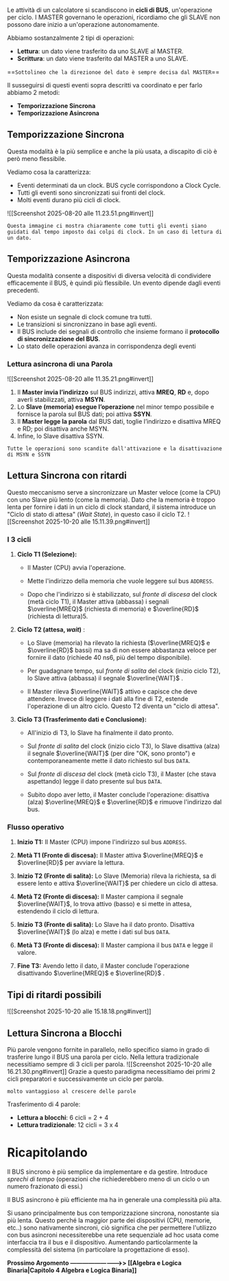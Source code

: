 
Le attività di un calcolatore si scandiscono in **cicli di BUS**, un'operazione per ciclo.
I MASTER governano le operazioni, ricordiamo che gli SLAVE non possono dare inizio a un'operazione autonomamente.

Abbiamo sostanzalmente 2 tipi di operazioni:
- **Lettura**:  un dato viene trasferito da uno SLAVE al MASTER. 
- **Scrittura**: un dato viene trasferito dal MASTER a uno SLAVE.

==`Sottolineo che la direzionoe del dato è sempre decisa dal MASTER`==

Il susseguirsi di questi eventi sopra descritti va coordinato e per farlo abbiamo 2 metodi:
- **Temporizzazione Sincrona**
- **Temporizzazione Asincrona**

## Temporizzazione Sincrona

Questa modalità è la più semplice e anche la più usata, a discapito di ciò è però meno flessibile.

Vediamo cosa la caratterizza:
- Eventi determinati da un clock. BUS cycle corrispondono a Clock Cycle.
- Tutti gli eventi sono sincronizzati sui fronti del clock.
- Molti eventi durano più cicli di clock.

![[Screenshot 2025-08-20 alle 11.23.51.png#invert]]

``Questa immagine ci mostra chiaramente come tutti gli eventi siano guidati dal tempo imposto dai colpi di clock. In un caso di lettura di un dato.``


## Temporizzazione Asincrona

Questa modalità consente a dispositivi di diversa velocità di condividere efficacemente il BUS, è quindi più flessibile. Un evento dipende dagli eventi precedenti.

Vediamo da cosa è caratterizzata:
- Non esiste un segnale di clock comune tra tutti.
- Le transizioni si sincronizzano in base agli eventi.
- Il BUS include dei segnali di controllo che insieme formano il **protocollo di sincronizzazione del BUS**.
- Lo stato delle operazioni avanza in corrispondenza degli eventi

### Lettura asincrona di una Parola 
![[Screenshot 2025-08-20 alle 11.35.21.png#invert]]

1. Il **Master invia l’indirizzo** sul BUS indirizzi, attiva **MREQ**, **RD** e, dopo averli stabilizzati, attiva **MSYN**. 
2. Lo **Slave (memoria) esegue l’operazione** nel minor tempo possibile e fornisce la parola sul BUS dati; poi attiva **SSYN**.
3. Il **Master legge la parola** dal BUS dati, toglie l’indirizzo e disattiva MREQ e RD; poi disattiva anche MSYN. 
4. Infine, lo Slave disattiva SSYN.

```
Tutte le operazioni sono scandite dall'attivazione e la disattivazione di MSYN e SSYN
```


## Lettura Sincrona con ritardi 
Questo meccanismo serve a sincronizzare un Master veloce (come la CPU) con uno Slave più lento (come la memoria). Dato che la memoria è troppo lenta per fornire i dati in un ciclo di clock standard, il sistema introduce un "Ciclo di stato di attesa" (*Wait State*), in questo caso il ciclo T2.
![[Screenshot 2025-10-20 alle 15.11.39.png#invert]]
### I 3 cicli

1. **Ciclo T1 (Selezione):**

	- Il Master (CPU) avvia l'operazione.
	    
	- Mette l'indirizzo della memoria che vuole leggere sul bus `ADDRESS`.
	    
	- Dopo che l'indirizzo si è stabilizzato, sul _fronte di discesa_ del clock (metà ciclo T1), il Master attiva (abbassa) i segnali $\overline{MREQ}$ (richiesta di memoria) e $\overline{RD}$ (richiesta di lettura)5.

2. **Ciclo T2 (attesa, *wait*)** :
	-  Lo Slave (memoria) ha rilevato la richiesta ($\overline{MREQ}$ e $\overline{RD}$ bassi) ma sa di non essere abbastanza veloce per fornire il dato (richiede 40 ns6, più del tempo disponibile).
    
	- Per guadagnare tempo, sul _fronte di salita_ del clock (inizio ciclo T2), lo Slave attiva (abbassa) il segnale $\overline{WAIT}$ .
    
	- Il Master rileva $\overline{WAIT}$ attivo e capisce che deve attendere. Invece di leggere i dati alla fine di T2, estende l'operazione di un altro ciclo. Questo T2 diventa un "ciclo di attesa".
	
3. **Ciclo T3 (Trasferimento dati e Conclusione):**

	- All'inizio di T3, lo Slave ha finalmente il dato pronto.
    
	- Sul _fronte di salita_ del clock (inizio ciclo T3), lo Slave disattiva (alza) il segnale $\overline{WAIT}$ (per dire "OK, sono pronto") e contemporaneamente mette il dato richiesto sul bus `DATA`.
    
	- Sul _fronte di discesa_ del clock (metà ciclo T3), il Master (che stava aspettando) legge il dato presente sul bus `DATA`.
    
	- Subito dopo aver letto, il Master conclude l'operazione: disattiva (alza) $\overline{MREQ}$ e $\overline{RD}$ e rimuove l'indirizzo dal bus.

### Flusso operativo

1. **Inizio T1:** Il Master (CPU) impone l'indirizzo sul bus `ADDRESS`.
    
2. **Metà T1 (Fronte di discesa):** Il Master attiva $\overline{MREQ}$ e $\overline{RD}$ per avviare la lettura.
    
3. **Inizio T2 (Fronte di salita):** Lo Slave (Memoria) rileva la richiesta, sa di essere lento e attiva $\overline{WAIT}$ per chiedere un ciclo di attesa.
    
4. **Metà T2 (Fronte di discesa):** Il Master campiona il segnale $\overline{WAIT}$, lo trova attivo (basso) e si mette in attesa, estendendo il ciclo di lettura.
    
5. **Inizio T3 (Fronte di salita):** Lo Slave ha il dato pronto. Disattiva $\overline{WAIT}$ (lo alza) e mette i dati sul bus `DATA`.
    
6. **Metà T3 (Fronte di discesa):** Il Master campiona il bus `DATA` e legge il valore.
    
7. **Fine T3:** Avendo letto il dato, il Master conclude l'operazione disattivando $\overline{MREQ}$ e $\overline{RD}$ .


## Tipi di ritardi possibili
![[Screenshot 2025-10-20 alle 15.18.18.png#invert]]



## Lettura Sincrona a Blocchi

Più parole vengono fornite in parallelo, nello specifico siamo in grado di trasferire lungo il BUS una parola per ciclo. Nella lettura tradizionale necessitiamo sempre di 3 cicli per parola.
![[Screenshot 2025-10-20 alle 16.21.30.png#invert]]
Grazie a questo paradigma necessitiamo dei primi 2 cicli preparatori e successivamente un ciclo per parola.
```
molto vantaggioso al crescere delle parole
```

Trasferimento di 4 parole:
- **Lettura a blocchi**: 6 cicli = 2 + 4
- **Lettura tradizionale**: 12 cicli = 3 x 4

# Ricapitolando 

Il BUS sincrono è più semplice da implementare e da gestire. Introduce *sprechi di tempo* (operazioni che richiederebbero meno di un ciclo o un numero frazionato di essi.)

Il BUS asincrono è più efficiente ma ha in generale una complessità più alta.

Si usano principalmente bus con temporizzazione sincrona, nonostante  sia più lenta. Questo perché la maggior parte dei dispositivi (CPU, memorie, etc..) sono nativamente sincroni, ciò significa che per permettere l'utilizzo con bus asincroni necessiterebbe una rete sequenziale ad hoc usata come interfaccia tra il bus e il dispositivo. Aumentando particolarmente  la complessità del sistema (in particolare la progettazione di esso). 


**Prossimo Argomento —————————>> [[Algebra e Logica Binaria|Capitolo 4 Algebra e Logica Binaria]]**

